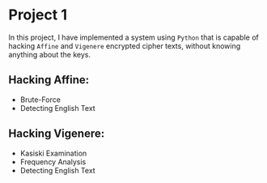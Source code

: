 # Project 1
In this project, I have implemented a system using `Python` that is capable of hacking `Affine` and `Vigenere` encrypted cipher texts, without knowing anything about the keys.

## Hacking Affine:
* Brute-Force
* Detecting English Text

## Hacking Vigenere:
* Kasiski Examination
* Frequency Analysis
* Detecting English Text
